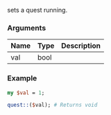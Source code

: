 sets a quest running.
### Arguments
**Name**|**Type**|**Description**
:---|:---|:---
val|bool|

### Example

```perl
my $val = 1;

quest::($val); # Returns void
```